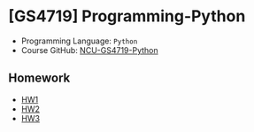 # [GS4719] Programming-Python

- Programming Language: `Python`
- Course GitHub: [NCU-GS4719-Python](https://github.com/NCU-GS4719-Python)

## Homework

- [HW1](./homework/hw01)
- [HW2](./homework/hw02)
- [HW3](./homework/hw03)

